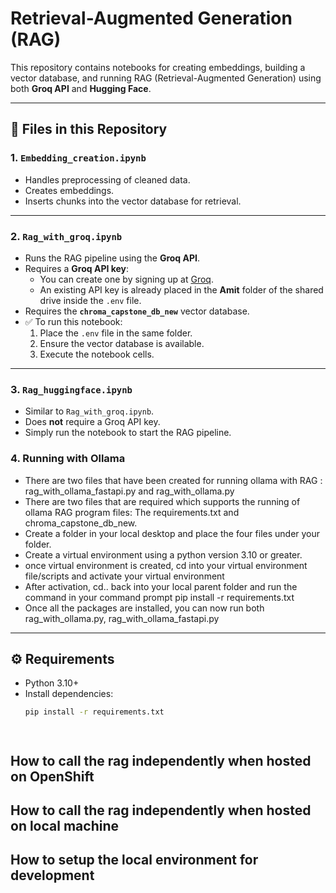 # Retrieval-Augmented Generation (RAG)

This repository contains notebooks for creating embeddings, building a vector database, and running RAG (Retrieval-Augmented Generation) using both **Groq API** and **Hugging Face**.  

---

## 📂 Files in this Repository  

### 1. `Embedding_creation.ipynb`  
- Handles preprocessing of cleaned data.  
- Creates embeddings.  
- Inserts chunks into the vector database for retrieval.  

---

### 2. `Rag_with_groq.ipynb`  
- Runs the RAG pipeline using the **Groq API**.  
- Requires a **Groq API key**:  
  - You can create one by signing up at [Groq](https://groq.com).  
  - An existing API key is already placed in the **Amit** folder of the shared drive inside the `.env` file.  
- Requires the **`chroma_capstone_db_new`** vector database.  
- ✅ To run this notebook:  
  1. Place the `.env` file in the same folder.  
  2. Ensure the vector database is available.  
  3. Execute the notebook cells.  

---

### 3. `Rag_huggingface.ipynb`  
- Similar to `Rag_with_groq.ipynb`.  
- Does **not** require a Groq API key.  
- Simply run the notebook to start the RAG pipeline.  

### 4. Running with Ollama

- There are two files that have been created for running ollama with RAG : rag_with_ollama_fastapi.py and rag_with_ollama.py
- There are two files that are required which supports the running of ollama RAG program files: The requirements.txt and      chroma_capstone_db_new.
- Create a folder in your local desktop and place the four files under your folder. 
- Create a virtual environment using a python version 3.10 or greater.
- once virtual environment is created, cd into your virtual environment file/scripts and activate your virtual environment
- After activation, cd.. back into your local parent folder and run the command in your command prompt pip install -r requirements.txt
- Once all the packages are installed, you can now run both rag_with_ollama.py, rag_with_ollama_fastapi.py

---

## ⚙️ Requirements  
- Python 3.10+  
- Install dependencies:  
  ```bash
  pip install -r requirements.txt




## <TODO> How to call the rag independently when hosted on OpenShift


## <TODO> How to call the rag independently when hosted on local machine

## <TODO> How to setup the local environment for development

